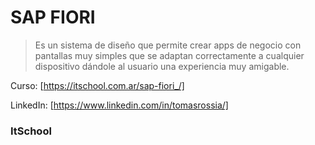 # SAP FIORI
> Es un sistema de diseño que permite crear apps de negocio con pantallas muy simples que se adaptan correctamente a cualquier dispositivo dándole al usuario una experiencia muy amigable.

Curso: [https://itschool.com.ar/sap-fiori_/]

LinkedIn: [https://www.linkedin.com/in/tomasrossia/]

### ItSchool
